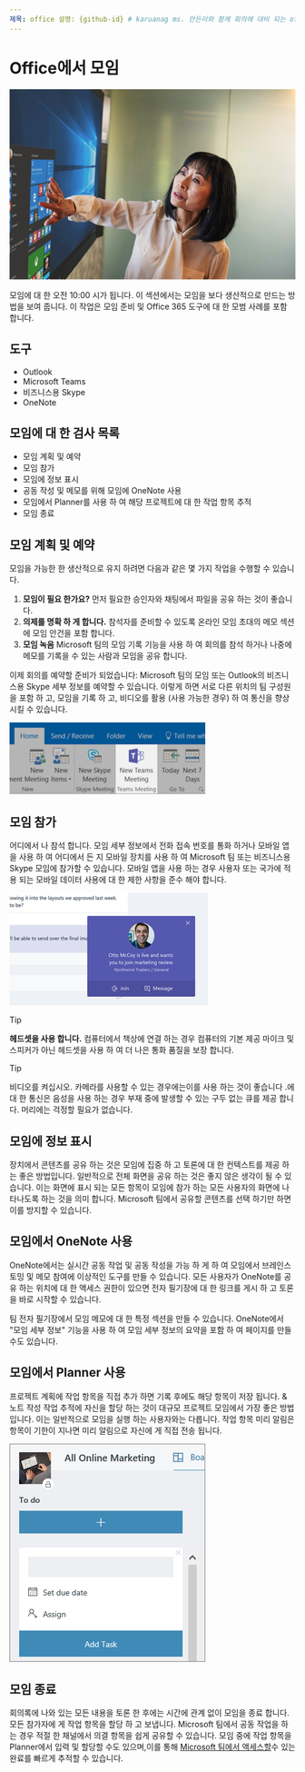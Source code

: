 ```yaml
---
제목: office 설명: {github-id} # karuanag ms. 만든이와 함께 회의에 대비 되는 office description (일)에 대 한 자세한 내용은 # Quick a date} # karuanag ms. 작성일: {@date}           # 02/01/2019. 항목: 시작 하기 # 방법
---
```


# <a name="meeting-at-the-office"></a>Office에서 모임

![Commute visual](media/ditl_meeting.png)

모임에 대 한 오전 10:00 시가 됩니다. 이 섹션에서는 모임을 보다 생산적으로 만드는 방법을 보여 줍니다.  이 작업은 모임 준비 및 Office 365 도구에 대 한 모범 사례를 포함 합니다.  

## <a name="tools"></a>도구
- Outlook
- Microsoft Teams
- 비즈니스용 Skype
- OneNote

## <a name="checklist-for-your-meeting"></a>모임에 대 한 검사 목록
- 모임 계획 및 예약
- 모임 참가
- 모임에 정보 표시
- 공동 작성 및 메모를 위해 모임에 OneNote 사용
- 모임에서 Planner를 사용 하 여 해당 프로젝트에 대 한 작업 항목 추적
- 모임 종료
 
## <a name="plan-and-book-your-meeting"></a>모임 계획 및 예약
모임을 가능한 한 생산적으로 유지 하려면 다음과 같은 몇 가지 작업을 수행할 수 있습니다.

1. **모임이 필요 한가요?** 먼저 필요한 승인자와 채팅에서 파일을 공유 하는 것이 좋습니다.  
1. **의제를 명확 하 게 합니다.**  참석자를 준비할 수 있도록 온라인 모임 초대의 메모 섹션에 모임 안건을 포함 합니다.
1. **모임 녹음**  Microsoft 팀의 모임 기록 기능을 사용 하 여 회의를 참석 하거나 나중에 메모를 기록을 수 있는 사람과 모임을 공유 합니다.  

이제 회의를 예약할 준비가 되었습니다: Microsoft 팀의 모임 또는 Outlook의 비즈니스용 Skype 세부 정보를 예약할 수 있습니다. 이렇게 하면 서로 다른 위치의 팀 구성원을 포함 하 고, 모임을 기록 하 고, 비디오를 활용 (사용 가능한 경우) 하 여 통신을 향상 시킬 수 있습니다. 

![Outlook의 팀 ](media/ditl_teamsoutlook.png)

## <a name="join-a-meeting"></a>모임 참가
어디에서 나 참석 합니다. 모임 세부 정보에서 전화 접속 번호를 통화 하거나 모바일 앱을 사용 하 여 어디에서 든 지 모바일 장치를 사용 하 여 Microsoft 팀 또는 비즈니스용 Skype 모임에 참가할 수 있습니다. 모바일 앱을 사용 하는 경우 사용자 또는 국가에 적용 되는 모바일 데이터 사용에 대 한 제한 사항을 준수 해야 합니다.

![팀 모임 참가 알림](media/ditl_teamsjoin.png)

> [!TIP]
> **헤드셋을 사용 합니다.** 컴퓨터에서 책상에 연결 하는 경우 컴퓨터의 기본 제공 마이크 및 스피커가 아닌 헤드셋을 사용 하 여 더 나은 통화 품질을 보장 합니다.

> [!TIP]
> 비디오를 켜십시오. 카메라를 사용할 수 있는 경우에는이를 사용 하는 것이 좋습니다 .에 대 한 통신은 음성을 사용 하는 경우 부재 중에 발생할 수 있는 구두 없는 큐를 제공 합니다. 머리에는 걱정할 필요가 없습니다. 

## <a name="present-information-in-a-meeting"></a>모임에 정보 표시
장치에서 콘텐츠를 공유 하는 것은 모임에 집중 하 고 토론에 대 한 컨텍스트를 제공 하는 좋은 방법입니다. 일반적으로 전체 화면을 공유 하는 것은 좋지 않은 생각이 될 수 있습니다. 이는 화면에 표시 되는 모든 항목이 모임에 참가 하는 모든 사용자의 화면에 나타나도록 하는 것을 의미 합니다. Microsoft 팀에서 공유할 콘텐츠를 선택 하기만 하면이를 방지할 수 있습니다. 

## <a name="use-onenote-in-a-meeting"></a>모임에서 OneNote 사용
OneNote에서는 실시간 공동 작업 및 공동 작성을 가능 하 게 하 여 모임에서 브레인스토밍 및 메모 참여에 이상적인 도구를 만들 수 있습니다. 모든 사용자가 OneNote를 공유 하는 위치에 대 한 액세스 권한이 있으면 전자 필기장에 대 한 링크를 게시 하 고 토론을 바로 시작할 수 있습니다.

팀 전자 필기장에서 모임 메모에 대 한 특정 섹션을 만들 수 있습니다. OneNote에서 "모임 세부 정보" 기능을 사용 하 여 모임 세부 정보의 요약을 포함 하 여 페이지를 만들 수도 있습니다.

## <a name="use-planner-in-a-meeting"></a>모임에서 Planner 사용
프로젝트 계획에 작업 항목을 직접 추가 하면 기록 후에도 해당 항목이 저장 됩니다. & 노트 작성 작업 추적에 자신을 할당 하는 것이 대규모 프로젝트 모임에서 가장 좋은 방법입니다. 이는 일반적으로 모임을 실행 하는 사용자와는 다릅니다. 작업 항목 미리 알림은 항목이 기한이 지나면 미리 알림으로 자신에 게 직접 전송 됩니다. 

![Planner 작업](media/ditl_task.png)

## <a name="end-a-meeting"></a>모임 종료
회의록에 나와 있는 모든 내용을 토론 한 후에는 시간에 관계 없이 모임을 종료 합니다. 모든 참가자에 게 작업 항목을 할당 하 고 보냅니다. Microsoft 팀에서 공동 작업을 하는 경우 적절 한 채널에서 의결 항목을 쉽게 공유할 수 있습니다. 모임 중에 작업 항목을 Planner에서 입력 및 할당할 수도 있으며,이를 통해 [Microsoft 팀에서 액세스할](https://support.office.com/en-us/article/use-planner-in-microsoft-teams-62798a9f-e8f7-4722-a700-27dd28a06ee0)수 있는 완료를 빠르게 추적할 수 있습니다. 